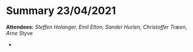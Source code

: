 
# Summary 23/04/2021

**Attendees:** *Steffen Holanger, Emil Elton, Sander Hurlen, Christoffer Træen, Arne Styve*

- 
